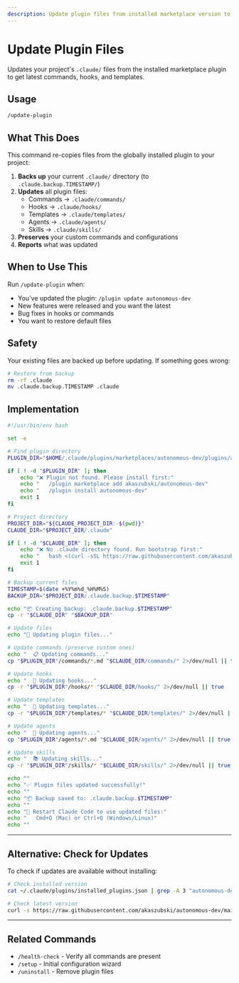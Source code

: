 ```yaml
---
description: Update plugin files from installed marketplace version to latest
---
```


# Update Plugin Files

Updates your project's `.claude/` files from the installed marketplace plugin to get latest commands, hooks, and templates.

## Usage

```bash
/update-plugin
```

## What This Does

This command re-copies files from the globally installed plugin to your project:

1. **Backs up** your current `.claude/` directory (to `.claude.backup.TIMESTAMP/`)
2. **Updates** all plugin files:
   - Commands → `.claude/commands/`
   - Hooks → `.claude/hooks/`
   - Templates → `.claude/templates/`
   - Agents → `.claude/agents/`
   - Skills → `.claude/skills/`
3. **Preserves** your custom commands and configurations
4. **Reports** what was updated

## When to Use This

Run `/update-plugin` when:
- You've updated the plugin: `/plugin update autonomous-dev`
- New features were released and you want the latest
- Bug fixes in hooks or commands
- You want to restore default files

## Safety

Your existing files are backed up before updating. If something goes wrong:

```bash
# Restore from backup
rm -rf .claude
mv .claude.backup.TIMESTAMP .claude
```

## Implementation

```bash
#!/usr/bin/env bash

set -e

# Find plugin directory
PLUGIN_DIR="$HOME/.claude/plugins/marketplaces/autonomous-dev/plugins/autonomous-dev"

if [ ! -d "$PLUGIN_DIR" ]; then
    echo "❌ Plugin not found. Please install first:"
    echo "   /plugin marketplace add akaszubski/autonomous-dev"
    echo "   /plugin install autonomous-dev"
    exit 1
fi

# Project directory
PROJECT_DIR="${CLAUDE_PROJECT_DIR:-$(pwd)}"
CLAUDE_DIR="$PROJECT_DIR/.claude"

if [ ! -d "$CLAUDE_DIR" ]; then
    echo "❌ No .claude directory found. Run bootstrap first:"
    echo "   bash <(curl -sSL https://raw.githubusercontent.com/akaszubski/autonomous-dev/main/install.sh)"
    exit 1
fi

# Backup current files
TIMESTAMP=$(date +%Y%m%d_%H%M%S)
BACKUP_DIR="$PROJECT_DIR/.claude.backup.$TIMESTAMP"

echo "📦 Creating backup: .claude.backup.$TIMESTAMP"
cp -r "$CLAUDE_DIR" "$BACKUP_DIR"

# Update files
echo "🔄 Updating plugin files..."

# Update commands (preserve custom ones)
echo "  📋 Updating commands..."
cp "$PLUGIN_DIR"/commands/*.md "$CLAUDE_DIR/commands/" 2>/dev/null || true

# Update hooks
echo "  🎣 Updating hooks..."
cp -r "$PLUGIN_DIR"/hooks/* "$CLAUDE_DIR/hooks/" 2>/dev/null || true

# Update templates
echo "  📄 Updating templates..."
cp -r "$PLUGIN_DIR"/templates/* "$CLAUDE_DIR/templates/" 2>/dev/null || true

# Update agents
echo "  🤖 Updating agents..."
cp "$PLUGIN_DIR"/agents/*.md "$CLAUDE_DIR/agents/" 2>/dev/null || true

# Update skills
echo "  📚 Updating skills..."
cp -r "$PLUGIN_DIR"/skills/* "$CLAUDE_DIR/skills/" 2>/dev/null || true

echo ""
echo "✅ Plugin files updated successfully!"
echo ""
echo "📦 Backup saved to: .claude.backup.$TIMESTAMP"
echo ""
echo "🔄 Restart Claude Code to use updated files:"
echo "   Cmd+Q (Mac) or Ctrl+Q (Windows/Linux)"
echo ""
```

---

## Alternative: Check for Updates

To check if updates are available without installing:

```bash
# Check installed version
cat ~/.claude/plugins/installed_plugins.json | grep -A 3 "autonomous-dev"

# Check latest version
curl -s https://raw.githubusercontent.com/akaszubski/autonomous-dev/main/plugins/autonomous-dev/.claude-plugin/plugin.json | grep version
```

---

## Related Commands

- `/health-check` - Verify all commands are present
- `/setup` - Initial configuration wizard
- `/uninstall` - Remove plugin files
